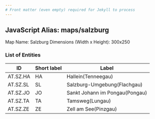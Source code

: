 ```yaml
---
# Front matter (even empty) required for Jekyll to process
---
```


## JavaScript Alias: maps/salzburg

Map Name: Salzburg
Dimensions (Width x Height): 300x250





### List of Entities

ID | Short label | Label
---|---|---|
AT.SZ.HA|HA|Hallein(Tenneegau)
AT.SZ.SL|SL|Salzburg-Umgebung(Flachgau)
AT.SZ.JO|JO|Sankt Johann im Pongau(Pongau)
AT.SZ.TA|TA|Tamsweg(Lungau)
AT.SZ.ZE|ZE|Zell am See(Pinzgau)

